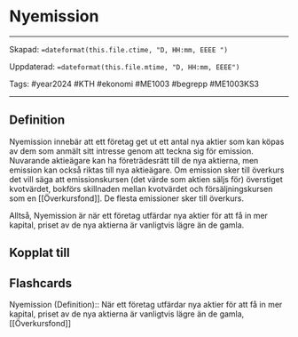 # Nyemission

---

Skapad: `=dateformat(this.file.ctime, "D, HH:mm, EEEE ")`

Uppdaterad: `=dateformat(this.file.mtime, "D, HH:mm, EEEE")`

Tags: #year2024 #KTH #ekonomi #ME1003 #begrepp #ME1003KS3

---

## Definition

Nyemission innebär att ett företag get ut ett antal nya aktier som kan köpas av dem som anmält sitt intresse genom att teckna sig för emission. Nuvarande aktieägare kan ha företrädesrätt till de nya aktierna, men emission kan också riktas till nya aktieägare. Om emission sker till överkurs det vill säga att emissionskursen (det värde som aktien säljs för) överstiget kvotvärdet, bokförs skillnaden mellan kvotvärdet och försäljningskursen som en [[Överkursfond]]. De flesta emissioner sker till överkurs.

Alltså, Nyemission är när ett företag utfärdar nya aktier för att få in mer kapital, priset av de nya aktierna är vanligtvis lägre än de gamla.

## Kopplat till

## Flashcards

Nyemission (Definition):: När ett företag utfärdar nya aktier för att få in mer kapital, priset av de nya aktierna är vanligtvis lägre än de gamla, [[Överkursfond]]
